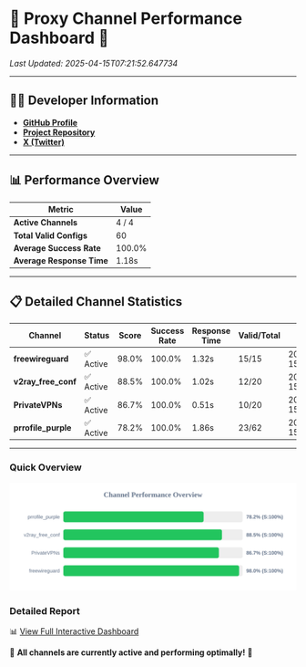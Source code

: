 # 🌟 Proxy Channel Performance Dashboard 🌟

_Last Updated: 2025-04-15T07:21:52.647734_

---

## 👩‍💻 Developer Information

- **[GitHub Profile](https://github.com/4n0nymou3)**  
- **[Project Repository](https://github.com/4n0nymou3/multi-proxy-config-fetcher)**  
- **[X (Twitter)](https://x.com/4n0nymou3)**  

---

## 📊 Performance Overview

| Metric                | Value       |
|-----------------------|-------------|
| **Active Channels**   | 4 / 4       |
| **Total Valid Configs** | 60          |
| **Average Success Rate** | 100.0%      |
| **Average Response Time** | 1.18s       |

---

## 📋 Detailed Channel Statistics

| Channel          | Status     | Score  | Success Rate | Response Time | Valid/Total | Last Success               |
|------------------|------------|--------|--------------|---------------|-------------|----------------------------|
| **freewireguard**  | ✅ Active  | 98.0%  | 100.0% | 1.32s         | 15/15       | 2025-04-15T07:21:52.645860 |
| **v2ray_free_conf**  | ✅ Active  | 88.5%  | 100.0% | 1.02s         | 12/20       | 2025-04-15T07:21:50.759468 |
| **PrivateVPNs**  | ✅ Active  | 86.7%  | 100.0% | 0.51s         | 10/20       | 2025-04-15T07:21:51.301823 |
| **prrofile_purple**  | ✅ Active  | 78.2%  | 100.0% | 1.86s         | 23/62       | 2025-04-15T07:21:49.656134 |

---

### Quick Overview
<div align="center">
  <a href="https://raw.githubusercontent.com/nullluser/NullRepo/refs/heads/main/assets/channel_stats_chart.svg">
    <img src="https://raw.githubusercontent.com/nullluser/NullRepo/refs/heads/main/assets/channel_stats_chart.svg" alt="Source Performance Statistics" width="800">
  </a>
</div>

### Detailed Report
📊 [View Full Interactive Dashboard](https://htmlpreview.github.io/?https://github.com/nullluser/NullRepo/blob/main/assets/performance_report.html)

🎉 **All channels are currently active and performing optimally!** 🎉
